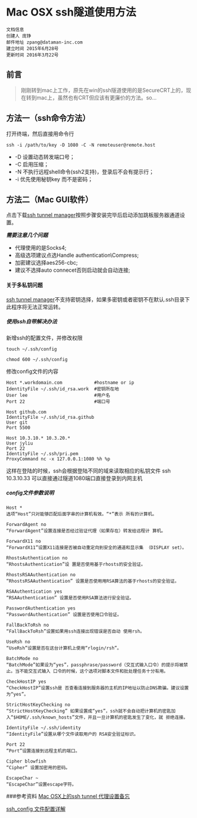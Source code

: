 # Mac OSX ssh隧道使用方法
    文档信息
    创建人 庞铮
    邮件地址 zpang@dataman-inc.com
    建立时间 2015年6月28号
    更新时间 2016年3月22号
## 前言
>刚刚转到mac上工作，原先在win的ssh隧道使用的是SecureCRT上的，现在转到mac上，虽然也有CRT但应该有更廉价的方法。so...

## 方法一（ssh命令方法）

打开终端，然后直接用命令行

`ssh -i /path/to/key -D 1080 -C -N remoteuser@remote.host`

* -D 设置动态转发端口号；
* -C 启用压缩；
* -N 不执行远程shell命令(ssh2支持)，登录后不会有提示行；
* -i 优先使用秘钥key 而不是密码；

## 方法二（Mac GUI软件） 
点击下载[ssh tunnel manager](http://www.macupdate.com/app/mac/10128/ssh-tunnel-manager)按照步骤安装完毕后启动添加跳板服务器通道设置。

***需要注意几个问题***

* 代理使用的是Socks4;
* 高级选项建议点选Handle authentication\Compress;
* 加密建议选择aes256-cbc;
* 建议不选择auto connecet否则启动就会自动连接;

#### 关于多私钥问题
[ssh tunnel manager](http://www.macupdate.com/app/mac/10128/ssh-tunnel-manager)不支持密钥选择，如果多密钥或者密钥不在默认.ssh目录下此程序将无法正常运转。

##### 使用ssh自带解决办法
新增ssh的配置文件，并修改权限

`touch ~/.ssh/config`

`chmod 600 ~/.ssh/config`

修改config文件的内容
    
    Host *.workdomain.com            #hostname or ip
    IdentityFile ~/.ssh/id_rsa.work  #密钥所在地  
    User lee                         #用户名
    Port 22                          #端口号
 
    Host github.com
    IdentityFile ~/.ssh/id_rsa.github
    User git
    Port 5500
    
    Host 10.3.10.* 10.3.20.*
    User jyliu
    Port 22
    IdentityFile ~/.ssh/pri.pem
    ProxyCommand nc -x 127.0.0.1:1080 %h %p
    
这样在登陆的时候，ssh会根据登陆不同的域来读取相应的私钥文件
ssh 10.3.10.33 可以直接通过隧道1080端口直接登录到内网主机

##### config文件参数说明
    Host *
    选项“Host”只对能够匹配后面字串的计算机有效。“*”表示 所有的计算机。
    
    ForwardAgent no
    “ForwardAgent”设置连接是否经过验证代理（如果存在）转发给远程计 算机。
    
    ForwardX11 no
    “ForwardX11”设置X11连接是否被自动重定向到安全的通道和显示集 （DISPLAY set）。
    
    RhostsAuthentication no
    “RhostsAuthentication”设 置是否使用基于rhosts的安全验证。
    
    RhostsRSAAuthentication no
    “RhostsRSAAuthentication” 设置是否使用用RSA算法的基于rhosts的安全验证。
    
    RSAAuthentication yes
    “RSAAuthentication” 设置是否使用RSA算法进行安全验证。
    
    PasswordAuthentication yes
    “PasswordAuthentication” 设置是否使用口令验证。
    
    FallBackToRsh no
    “FallBackToRsh”设置如果用ssh连接出现错误是否自动 使用rsh。
    
    UseRsh no
    “UseRsh”设置是否在这台计算机上使用“rlogin/rsh”。
    
    BatchMode no
    “BatchMode”如果设为“yes”，passphrase/password（交互式输入口令）的提示将被禁止。当不能交互式输入 口令的时候，这个选项对脚本文件和批处理任务十分有用。
    
    CheckHostIP yes
    “CheckHostIP”设置ssh是 否查看连接到服务器的主机的IP地址以防止DNS欺骗。建议设置为“yes”。
    
    StrictHostKeyChecking no
    “StrictHostKeyChecking” 如果设置成“yes”，ssh就不会自动把计算机的密匙加入“$HOME/.ssh/known_hosts”文件，并且一旦计算机的密匙发生了变化，就 拒绝连接。
    
    IdentityFile ~/.ssh/identity
    “IdentityFile”设置从哪个文件读取用户的 RSA安全验证标识。
    
    Port 22
    “Port”设置连接到远程主机的端口。
    
    Cipher blowfish
    “Cipher” 设置加密用的密码。
    
    EscapeChar ~
    “EscapeChar”设置escape字符。


###参考资料
[Mac OSX上的ssh tunnel 代理设置备忘](http://www.chedong.com/blog/archives/001403.html)

[ssh_config 文件配置详解](http://blog.chinaunix.net/uid-8389195-id-1741604.html)
